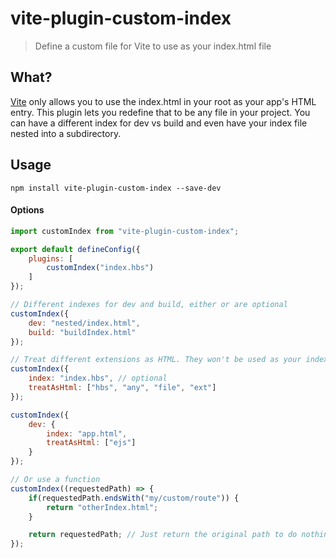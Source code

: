 # vite-plugin-custom-index

> Define a custom file for Vite to use as your index.html file

## What?

[Vite](https://vitejs.dev/) only allows you to use the index.html in your root as your app's HTML entry. This plugin lets you redefine that to be any file in your project. You can have a different index for dev vs build and even have your index file nested into a subdirectory.

## Usage

```shell
npm install vite-plugin-custom-index --save-dev
```

#### Options

```javascript
import customIndex from "vite-plugin-custom-index";

export default defineConfig({
    plugins: [
        customIndex("index.hbs")
    ]
});

// Different indexes for dev and build, either or are optional
customIndex({
    dev: "nested/index.html",
    build: "buildIndex.html"
});

// Treat different extensions as HTML. They won't be used as your index, but Vite will transform them as HTML when they are requested (injects Vite client, run other html plugins on it, etc)
customIndex({
    index: "index.hbs", // optional
    treatAsHtml: ["hbs", "any", "file", "ext"]
});

customIndex({
    dev: {
        index: "app.html",
        treatAsHtml: ["ejs"]
    }
});

// Or use a function 
customIndex((requestedPath) => {
    if(requestedPath.endsWith("my/custom/route")) {
        return "otherIndex.html";
    }

    return requestedPath; // Just return the original path to do nothing
});
```